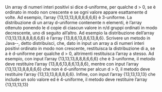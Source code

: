 Un array di numeri interi positivi si dice d-uniforme, per qualche d > 0, se è ordinato in modo non 
crescente e se ogni valore appare esattamente d volte. Ad esempio, l’array {13,13,13,8,8,8,6,6,6} è 3-uniforme. La distribuzione di un array d-uniforme contenente n elementi, è l’array ottenuto ponendo le d copie di ciascun valore in n/d gruppi ordinati in modo decrescente, uno di seguito all’altro. Ad esempio la distribuzione dell’array {13,13,13,8,8,8,6,6,6} è l’array {13,8,6,13,8,6,13,8,6}.
Scrivere un metodo in Java--, detto distribuisci, che, dato in input un array a di numeri interi positivi ordinato in modo non crescente, restituisca la distribuzione di a, se a è d-uniforme per 
qualche d > 0, altrimenti restituisca l’array a stesso. 
Ad esempio, con input l’array {13,13,13,8,8,8,6,6,6} che è 3-uniforme, il metodo deve restituire l’array {13,8,6,13,8,6,13,8,6}, mentre con input l’array {13,13,13,8,8,8,6,6} che non è d-uniforme 
per alcun d > 0, il metodo deve restituire l’array {13,13,13,8,8,8,6,6}. Infine, con input l’array {13,13,13,13} che include un solo valore ed è 4-uniforme, il metodo deve restituire l’array {13,13,13,13}